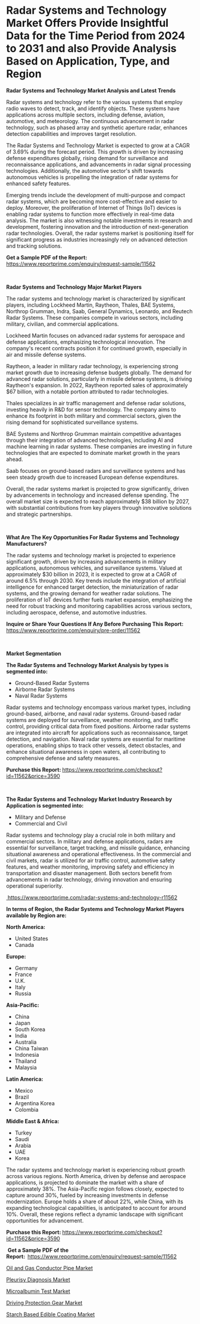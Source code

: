<p><h1>Radar Systems and Technology Market Offers Provide Insightful Data for the Time Period from 2024 to 2031 and also Provide Analysis Based on Application, Type, and Region</h1></p><p><strong>Radar Systems and Technology Market Analysis and Latest Trends</strong></p>
<p><p>Radar systems and technology refer to the various systems that employ radio waves to detect, track, and identify objects. These systems have applications across multiple sectors, including defense, aviation, automotive, and meteorology. The continuous advancement in radar technology, such as phased array and synthetic aperture radar, enhances detection capabilities and improves target resolution.</p><p>The Radar Systems and Technology Market is expected to grow at a CAGR of 3.69% during the forecast period. This growth is driven by increasing defense expenditures globally, rising demand for surveillance and reconnaissance applications, and advancements in radar signal processing technologies. Additionally, the automotive sector's shift towards autonomous vehicles is propelling the integration of radar systems for enhanced safety features.</p><p>Emerging trends include the development of multi-purpose and compact radar systems, which are becoming more cost-effective and easier to deploy. Moreover, the proliferation of Internet of Things (IoT) devices is enabling radar systems to function more effectively in real-time data analysis. The market is also witnessing notable investments in research and development, fostering innovation and the introduction of next-generation radar technologies. Overall, the radar systems market is positioning itself for significant progress as industries increasingly rely on advanced detection and tracking solutions.</p></p>
<p><strong>Get a Sample PDF of the Report:&nbsp;</strong> <a href="https://www.reportprime.com/enquiry/request-sample/11562?utm_campaign=1138&utm_medium=2&utm_source=Github&utm_content=ia&utm_term=16112024&utm_id=radar-systems-and-technology">https://www.reportprime.com/enquiry/request-sample/11562</a></p>
<p>&nbsp;</p>
<p><strong>Radar Systems and Technology Major Market Players</strong></p>
<p><p>The radar systems and technology market is characterized by significant players, including Lockheed Martin, Raytheon, Thales, BAE Systems, Northrop Grumman, Indra, Saab, General Dynamics, Leonardo, and Reutech Radar Systems. These companies compete in various sectors, including military, civilian, and commercial applications.</p><p>Lockheed Martin focuses on advanced radar systems for aerospace and defense applications, emphasizing technological innovation. The company's recent contracts position it for continued growth, especially in air and missile defense systems.</p><p>Raytheon, a leader in military radar technology, is experiencing strong market growth due to increasing defense budgets globally. The demand for advanced radar solutions, particularly in missile defense systems, is driving Raytheon's expansion. In 2022, Raytheon reported sales of approximately $67 billion, with a notable portion attributed to radar technologies.</p><p>Thales specializes in air traffic management and defense radar solutions, investing heavily in R&D for sensor technology. The company aims to enhance its footprint in both military and commercial sectors, given the rising demand for sophisticated surveillance systems. </p><p>BAE Systems and Northrop Grumman maintain competitive advantages through their integration of advanced technologies, including AI and machine learning in radar systems. These companies are investing in future technologies that are expected to dominate market growth in the years ahead.</p><p>Saab focuses on ground-based radars and surveillance systems and has seen steady growth due to increased European defense expenditures. </p><p>Overall, the radar systems market is projected to grow significantly, driven by advancements in technology and increased defense spending. The overall market size is expected to reach approximately $38 billion by 2027, with substantial contributions from key players through innovative solutions and strategic partnerships.</p></p>
<p>&nbsp;</p>
<p><strong>What Are The Key Opportunities For Radar Systems and Technology Manufacturers?</strong></p>
<p><p>The radar systems and technology market is projected to experience significant growth, driven by increasing advancements in military applications, autonomous vehicles, and surveillance systems. Valued at approximately $30 billion in 2023, it is expected to grow at a CAGR of around 6.5% through 2030. Key trends include the integration of artificial intelligence for enhanced target detection, the miniaturization of radar systems, and the growing demand for weather radar solutions. The proliferation of IoT devices further fuels market expansion, emphasizing the need for robust tracking and monitoring capabilities across various sectors, including aerospace, defense, and automotive industries.</p></p>
<p><strong>Inquire or Share Your Questions If Any Before Purchasing This Report:</strong> <a href="https://www.reportprime.com/enquiry/pre-order/11562?utm_campaign=1138&utm_medium=2&utm_source=Github&utm_content=ia&utm_term=16112024&utm_id=radar-systems-and-technology">https://www.reportprime.com/enquiry/pre-order/11562</a></p>
<p>&nbsp;</p>
<p><strong>Market Segmentation</strong></p>
<p><strong>The Radar Systems and Technology Market Analysis by types is segmented into:</strong></p>
<p><ul><li>Ground-Based Radar Systems</li><li>Airborne Radar Systems</li><li>Naval Radar Systems</li></ul></p>
<p><p>Radar systems and technology encompass various market types, including ground-based, airborne, and naval radar systems. Ground-based radar systems are deployed for surveillance, weather monitoring, and traffic control, providing critical data from fixed positions. Airborne radar systems are integrated into aircraft for applications such as reconnaissance, target detection, and navigation. Naval radar systems are essential for maritime operations, enabling ships to track other vessels, detect obstacles, and enhance situational awareness in open waters, all contributing to comprehensive defense and safety measures.</p></p>
<p><strong>Purchase this Report:&nbsp;</strong><a href="https://www.reportprime.com/checkout?id=11562&price=3590&utm_campaign=1138&utm_medium=2&utm_source=Github&utm_content=ia&utm_term=16112024&utm_id=radar-systems-and-technology">https://www.reportprime.com/checkout?id=11562&price=3590</a></p>
<p>&nbsp;</p>
<p><strong>The Radar Systems and Technology Market Industry Research by Application is segmented into:</strong></p>
<p><ul><li>Military and Defense</li><li>Commercial and Civil</li></ul></p>
<p><p>Radar systems and technology play a crucial role in both military and commercial sectors. In military and defense applications, radars are essential for surveillance, target tracking, and missile guidance, enhancing situational awareness and operational effectiveness. In the commercial and civil markets, radar is utilized for air traffic control, automotive safety features, and weather monitoring, improving safety and efficiency in transportation and disaster management. Both sectors benefit from advancements in radar technology, driving innovation and ensuring operational superiority.</p></p>
<p><a href="https://www.reportprime.com/radar-systems-and-technology-r11562?utm_campaign=1138&utm_medium=2&utm_source=Github&utm_content=ia&utm_term=16112024&utm_id=radar-systems-and-technology">&nbsp;https://www.reportprime.com/radar-systems-and-technology-r11562</a></p>
<p><strong>In terms of Region, the Radar Systems and Technology Market Players available by Region are:</strong></p>
<p>
    <p> <strong> North America: </strong>
        <ul>
            <li>United States</li>
            <li>Canada</li>
        </ul>
        </p> 
    <p> <strong> Europe: </strong>
        <ul>
            <li>Germany</li>
            <li>France</li>
            <li>U.K.</li>
            <li>Italy</li>
            <li>Russia</li>
        </ul>
        </p> 
    <p> <strong> Asia-Pacific: </strong>
        <ul>
            <li>China</li>
            <li>Japan</li>
            <li>South Korea</li>
            <li>India</li>
            <li>Australia</li>
            <li>China Taiwan</li>
            <li>Indonesia</li>
            <li>Thailand</li>
            <li>Malaysia</li>
        </ul>
        </p> 
    <p> <strong> Latin America: </strong>
        <ul>
            <li>Mexico</li>
            <li>Brazil</li>
            <li>Argentina Korea</li>
            <li>Colombia</li>
        </ul>
        </p> 
    <p> <strong> Middle East & Africa: </strong>
        <ul>
            <li>Turkey</li>
            <li>Saudi</li>
            <li>Arabia</li>
            <li>UAE</li>
            <li>Korea</li>
        </ul>
    </p>
    </p>
<p><p>The radar systems and technology market is experiencing robust growth across various regions. North America, driven by defense and aerospace applications, is projected to dominate the market with a share of approximately 38%. The Asia-Pacific region follows closely, expected to capture around 30%, fueled by increasing investments in defense modernization. Europe holds a share of about 22%, while China, with its expanding technological capabilities, is anticipated to account for around 10%. Overall, these regions reflect a dynamic landscape with significant opportunities for advancement.</p></p>
<p><strong>Purchase this Report: </strong><a href="https://www.reportprime.com/checkout?id=11562&price=3590&utm_campaign=1138&utm_medium=2&utm_source=Github&utm_content=ia&utm_term=16112024&utm_id=radar-systems-and-technology">https://www.reportprime.com/checkout?id=11562&price=3590</a></p>
<p>&nbsp;<strong>Get a Sample PDF of the Report:&nbsp;&nbsp;</strong><a href="https://www.reportprime.com/enquiry/request-sample/11562?utm_campaign=1138&utm_medium=2&utm_source=Github&utm_content=ia&utm_term=16112024&utm_id=radar-systems-and-technology">https://www.reportprime.com/enquiry/request-sample/11562</a></p>
<p><strong></strong></p>
<p><p><a href="https://www.linkedin.com/pulse/oil-gas-conductor-pipe-market-dynamics-application-types-sis9e?utm_campaign=1138&utm_medium=2&utm_source=Github&utm_content=ia&utm_term=16112024&utm_id=radar-systems-and-technology">Oil and Gas Conductor Pipe Market</a></p><p><a href="https://issuu.com/reportprime-2/docs/pleurisy-diagnosis-market-size-2030_cbb8da6434e6e7?utm_campaign=1138&utm_medium=2&utm_source=Github&utm_content=ia&utm_term=16112024&utm_id=radar-systems-and-technology">Pleurisy Diagnosis Market</a></p><p><a href="https://issuu.com/reportprime-2/docs/microalbumin-test-market-size-2030._fcb88cee4eb8ff?utm_campaign=1138&utm_medium=2&utm_source=Github&utm_content=ia&utm_term=16112024&utm_id=radar-systems-and-technology">Microalbumin Test Market</a></p><p><a href="https://www.linkedin.com/pulse/competitive-intelligence-driving-protection-gear-market-key-qepfc?utm_campaign=1138&utm_medium=2&utm_source=Github&utm_content=ia&utm_term=16112024&utm_id=radar-systems-and-technology">Driving Protection Gear Market</a></p><p><a href="https://www.linkedin.com/pulse/top-trends-transforming-starch-based-edible-coating-market-2024-wjxef?utm_campaign=1138&utm_medium=2&utm_source=Github&utm_content=ia&utm_term=16112024&utm_id=radar-systems-and-technology">Starch Based Edible Coating Market</a></p></p>